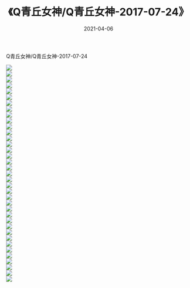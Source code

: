 ﻿---
layout: post
title:  《Q青丘女神/Q青丘女神-2017-07-24》
date:   2021-04-06
img: http://img.660000.xyz/Sharelink/网络美图/2021/Q青丘女神/Q青丘女神-2017-07-24/000.jpg
categories: [美女, 清纯, 唯美]
---

Q青丘女神/Q青丘女神-2017-07-24

 ![](http://img.660000.xyz/Sharelink/网络美图/2021/Q青丘女神/Q青丘女神-2017-07-24/001.jpg) <br>![](http://img.660000.xyz/Sharelink/网络美图/2021/Q青丘女神/Q青丘女神-2017-07-24/002.jpg) <br>![](http://img.660000.xyz/Sharelink/网络美图/2021/Q青丘女神/Q青丘女神-2017-07-24/003.jpg) <br>![](http://img.660000.xyz/Sharelink/网络美图/2021/Q青丘女神/Q青丘女神-2017-07-24/004.jpg) <br>![](http://img.660000.xyz/Sharelink/网络美图/2021/Q青丘女神/Q青丘女神-2017-07-24/005.jpg) <br>![](http://img.660000.xyz/Sharelink/网络美图/2021/Q青丘女神/Q青丘女神-2017-07-24/006.jpg) <br>![](http://img.660000.xyz/Sharelink/网络美图/2021/Q青丘女神/Q青丘女神-2017-07-24/007.jpg) <br>![](http://img.660000.xyz/Sharelink/网络美图/2021/Q青丘女神/Q青丘女神-2017-07-24/008.jpg) <br>![](http://img.660000.xyz/Sharelink/网络美图/2021/Q青丘女神/Q青丘女神-2017-07-24/009.jpg) <br>![](http://img.660000.xyz/Sharelink/网络美图/2021/Q青丘女神/Q青丘女神-2017-07-24/010.jpg) <br>![](http://img.660000.xyz/Sharelink/网络美图/2021/Q青丘女神/Q青丘女神-2017-07-24/011.jpg) <br>![](http://img.660000.xyz/Sharelink/网络美图/2021/Q青丘女神/Q青丘女神-2017-07-24/012.jpg) <br>![](http://img.660000.xyz/Sharelink/网络美图/2021/Q青丘女神/Q青丘女神-2017-07-24/013.jpg) <br>![](http://img.660000.xyz/Sharelink/网络美图/2021/Q青丘女神/Q青丘女神-2017-07-24/014.jpg) <br>![](http://img.660000.xyz/Sharelink/网络美图/2021/Q青丘女神/Q青丘女神-2017-07-24/015.jpg) <br>![](http://img.660000.xyz/Sharelink/网络美图/2021/Q青丘女神/Q青丘女神-2017-07-24/016.jpg) <br>![](http://img.660000.xyz/Sharelink/网络美图/2021/Q青丘女神/Q青丘女神-2017-07-24/017.jpg) <br>![](http://img.660000.xyz/Sharelink/网络美图/2021/Q青丘女神/Q青丘女神-2017-07-24/018.jpg) <br>![](http://img.660000.xyz/Sharelink/网络美图/2021/Q青丘女神/Q青丘女神-2017-07-24/019.jpg) <br>![](http://img.660000.xyz/Sharelink/网络美图/2021/Q青丘女神/Q青丘女神-2017-07-24/020.jpg) <br>![](http://img.660000.xyz/Sharelink/网络美图/2021/Q青丘女神/Q青丘女神-2017-07-24/021.jpg) <br>![](http://img.660000.xyz/Sharelink/网络美图/2021/Q青丘女神/Q青丘女神-2017-07-24/022.jpg) <br>![](http://img.660000.xyz/Sharelink/网络美图/2021/Q青丘女神/Q青丘女神-2017-07-24/023.jpg) <br>![](http://img.660000.xyz/Sharelink/网络美图/2021/Q青丘女神/Q青丘女神-2017-07-24/024.jpg) <br>![](http://img.660000.xyz/Sharelink/网络美图/2021/Q青丘女神/Q青丘女神-2017-07-24/025.jpg) <br>![](http://img.660000.xyz/Sharelink/网络美图/2021/Q青丘女神/Q青丘女神-2017-07-24/026.jpg) <br>![](http://img.660000.xyz/Sharelink/网络美图/2021/Q青丘女神/Q青丘女神-2017-07-24/027.jpg) <br>![](http://img.660000.xyz/Sharelink/网络美图/2021/Q青丘女神/Q青丘女神-2017-07-24/028.jpg) <br>![](http://img.660000.xyz/Sharelink/网络美图/2021/Q青丘女神/Q青丘女神-2017-07-24/029.jpg) <br>![](http://img.660000.xyz/Sharelink/网络美图/2021/Q青丘女神/Q青丘女神-2017-07-24/030.jpg) <br>![](http://img.660000.xyz/Sharelink/网络美图/2021/Q青丘女神/Q青丘女神-2017-07-24/031.jpg) <br>![](http://img.660000.xyz/Sharelink/网络美图/2021/Q青丘女神/Q青丘女神-2017-07-24/032.jpg) <br>![](http://img.660000.xyz/Sharelink/网络美图/2021/Q青丘女神/Q青丘女神-2017-07-24/033.jpg) <br>![](http://img.660000.xyz/Sharelink/网络美图/2021/Q青丘女神/Q青丘女神-2017-07-24/034.jpg) <br>![](http://img.660000.xyz/Sharelink/网络美图/2021/Q青丘女神/Q青丘女神-2017-07-24/035.jpg) <br>![](http://img.660000.xyz/Sharelink/网络美图/2021/Q青丘女神/Q青丘女神-2017-07-24/036.jpg) <br>![](http://img.660000.xyz/Sharelink/网络美图/2021/Q青丘女神/Q青丘女神-2017-07-24/037.jpg) <br>